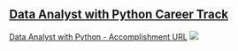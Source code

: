 ## [Data Analyst with Python Career Track](https://app.datacamp.com/learn/career-tracks/data-analyst-with-python?version=4)


[Data Analyst with Python - Accomplishment URL](https://www.datacamp.com/statement-of-accomplishment/track/0726a943b0339b7a68e0301b17f26480c6a06713)
![](https://github.com/brendensong/DataCamp/blob/main/Data%20Analyst%20with%20Python/statement_of_accomplishment_data_analyst_with_python_track.JPG)

